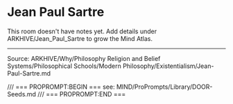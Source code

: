 # Jean Paul Sartre

This room doesn't have notes yet. Add details under ARKHIVE/Jean_Paul_Sartre to grow the Mind Atlas.

---
Source: ARKHIVE/Why/Philosophy Religion and Belief Systems/Philosophical Schools/Modern Philosophy/Existentialism/Jean-Paul-Sartre.md

/// === PROPROMPT:BEGIN ===
see: MIND/ProPrompts/Library/DOOR-Seeds.md
/// === PROPROMPT:END ===
